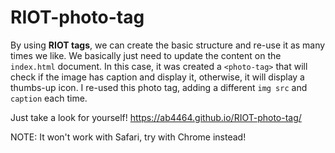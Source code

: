# RIOT-photo-tag

By using <b>RIOT tags</b>, we can create the basic structure and re-use it as many times we like. We basically just need to update the content on the `index.html` document. In this case, it was created a `<photo-tag>` that will check if the image has caption and display it, otherwise, it will display a thumbs-up icon. I re-used this photo tag, adding a different `img src` and `caption` each time.

Just take a look for yourself! https://ab4464.github.io/RIOT-photo-tag/

NOTE: It won't work with Safari, try with Chrome instead!
